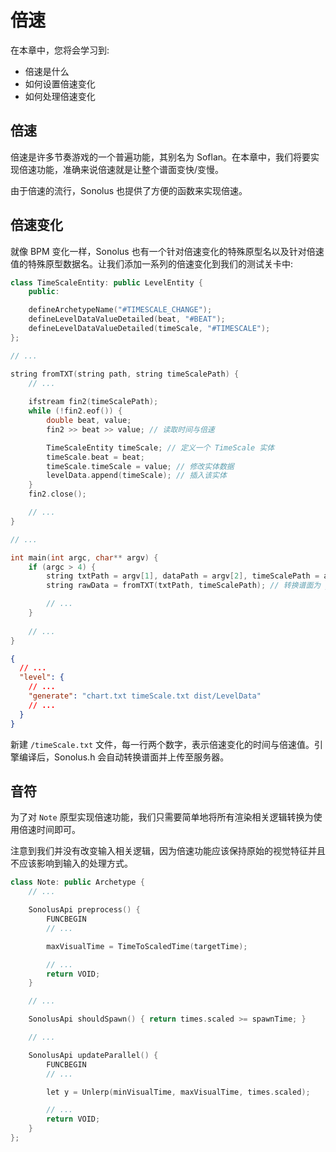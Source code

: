 # 倍速

在本章中，您将会学习到:

- 倍速是什么
- 如何设置倍速变化
- 如何处理倍速变化

## 倍速

倍速是许多节奏游戏的一个普遍功能，其别名为 Soflan。在本章中，我们将要实现倍速功能，准确来说倍速就是让整个谱面变快/变慢。

由于倍速的流行，Sonolus 也提供了方便的函数来实现倍速。

## 倍速变化

就像 BPM 变化一样，Sonolus 也有一个针对倍速变化的特殊原型名以及针对倍速值的特殊原型数据名。让我们添加一系列的倍速变化到我们的测试关卡中:

```cpp title='/convert.h'
class TimeScaleEntity: public LevelEntity {
	public:

	defineArchetypeName("#TIMESCALE_CHANGE");
    defineLevelDataValueDetailed(beat, "#BEAT");
    defineLevelDataValueDetailed(timeScale, "#TIMESCALE");
};

// ...

string fromTXT(string path, string timeScalePath) {
    // ...
    
    ifstream fin2(timeScalePath);
    while (!fin2.eof()) {
        double beat, value;
        fin2 >> beat >> value; // 读取时间与倍速

        TimeScaleEntity timeScale; // 定义一个 TimeScale 实体
        timeScale.beat = beat;
        timeScale.timeScale = value; // 修改实体数据
        levelData.append(timeScale); // 插入该实体
    }
    fin2.close();

    // ...
}
```

```cpp title='/main.cpp'
// ...

int main(int argc, char** argv) {
    if (argc > 4) {
        string txtPath = argv[1], dataPath = argv[2], timeScalePath = argv[4]; // 从命令行获取文件路径
        string rawData = fromTXT(txtPath, timeScalePath); // 转换谱面为 json 格式

        // ...
    }
    
    // ...
}
```

```json title='/package.json'
{
  // ...
  "level": {
    // ...
    "generate": "chart.txt timeScale.txt dist/LevelData"
    // ...
  }
}

```

新建 `/timeScale.txt` 文件，每一行两个数字，表示倍速变化的时间与倍速值。引擎编译后，Sonolus.h 会自动转换谱面并上传至服务器。

## 音符

为了对 `Note` 原型实现倍速功能，我们只需要简单地将所有渲染相关逻辑转换为使用倍速时间即可。

注意到我们并没有改变输入相关逻辑，因为倍速功能应该保持原始的视觉特征并且不应该影响到输入的处理方式。

```cpp title='/engine/play/Note.cpp'
class Note: public Archetype {
    // ...

    SonolusApi preprocess() {
        FUNCBEGIN
        // ...

        maxVisualTime = TimeToScaledTime(targetTime);

        // ...
        return VOID;
    }

    // ...

    SonolusApi shouldSpawn() { return times.scaled >= spawnTime; }

    // ...

    SonolusApi updateParallel() {
        FUNCBEGIN
        // ...

        let y = Unlerp(minVisualTime, maxVisualTime, times.scaled);

        // ...
        return VOID;
    }
};
```